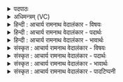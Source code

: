 <details><summary>पदपाठः</summary>

इ꣡न्द्र꣢꣯। जु꣣ष꣡स्व꣢। प्र। व꣣ह। आ꣢। या꣣हि। शूर। ह꣡रि꣢꣯ह। पि꣡ब꣢꣯। सु꣣त꣡स्य꣢। म꣣तिः꣢। न। म꣡धोः꣢꣯। च꣣कानः꣢। चा꣡रुः꣢꣯। म꣡दा꣢꣯य। ९५२।
</details>

<details><summary>अधिमन्त्रम् (VC)</summary>

- इन्द्रः
- पावकोऽग्निर्बार्हस्पत्यो वा, गृहपतियविष्ठौ सहसः पुत्रावन्यतरो वा
- बृहती
- मध्यमः
</details>

<details><summary>हिन्दी : आचार्य रामनाथ वेदालंकार - विषयः</summary>

प्रथम मन्त्र में जीवात्मा का विषय है।
</details>

<details><summary>हिन्दी : आचार्य रामनाथ वेदालंकार - पदार्थः</summary>

पदार्थान्वयभाषाः -  हे (इन्द्र) जीवात्मन् ! तू (जुषस्व) प्रसन्न हो, (प्र वह) शरीरयात्रा को भली-भाँति वहन कर। हे (शूर) वीर, हे (हरिह) ज्ञानेन्द्रिय एवं कर्मेन्द्रियों से व्यवहार करनेवाले ! (तू आ याहि) आ। तू (सुतस्य) तैयार हुए वीररस का (पिब) पान कर। (मतिः न) मेधावी पुरुष के समान (चारुः) श्रेष्ठ तू (मदाय) उत्साह के लिए (मधोः) मधुर भक्ति-रस का (चकानः) प्रेमी बन ॥१॥ इस मन्त्र में उपमालङ्कार है ॥१॥
</details>

<details><summary>हिन्दी : आचार्य रामनाथ वेदालंकार - भावार्थः</summary>

भावार्थभाषाः -  मनुष्य का आत्मा वीररस का पान कर,उत्साहवान् होकर,भक्तिरस की तरङ्गों से तरङ्गित होकर कठिन से कठिन कार्यों को कर सकता है ॥१॥
</details>

<details><summary>संस्कृत : आचार्य रामनाथ वेदालंकार - विषयः</summary>

अथ जीवात्मविषय उच्यते।
</details>

<details><summary>संस्कृत : आचार्य रामनाथ वेदालंकार - पदार्थः</summary>

पदार्थान्वयभाषाः -  हे (इन्द्र) जीवात्मन् ! त्वम् (जुषस्व) प्रीयस्व, (प्र वह) देहयात्रां प्रकर्षेण वह। हे (शूर) वीर, हे (हरिह) ज्ञानेन्द्रियकर्मेन्द्रियाभ्यां व्यवहर्तः ! [हरिभ्यां ज्ञानकर्मेन्द्रियाभ्यां हन्ति गच्छति व्यवहरतीति हरिहा, तत्संबुद्धौ।] त्वम् (आ याहि) आगच्छ। त्वम् (सुतस्य) अभिषुतस्य वीररसस्य (पिब) पानं कुरु। (मतिः न) मेधावी पुरुष इव। [मतिरिति मेधाविनाम। निघं० ३।१५।] (चारुः) श्रेष्ठः त्वम् (मदाय) उत्साहाय (मधोः) मधुरस्य भक्तिरसस्य (चकानः) कामयमानः भव ॥१॥ अत्रोपमालङ्कारः ॥१॥
</details>

<details><summary>संस्कृत : आचार्य रामनाथ वेदालंकार - भावार्थः</summary>

भावार्थभाषाः -  मनुष्यस्यात्मा वीररसं पीत्वोत्साहवान् भूत्वा भक्तिरसतरङ्गैस्तरङ्गितो भूत्वा कठिनतमान्यपि कार्याणि कर्तुं शक्नोति ॥१॥
</details>

<details><summary>संस्कृत : आचार्य रामनाथ वेदालंकार - पादटिप्पनी</summary>

टिप्पणी:   १.अथ० २।५।१,‘हरिह’ ‘मतिर्न’ इत्यत्र क्रमेण ‘हरिभ्या॑म्’ ‘म॒तेरि॒ह’ इति पाठः।
</details>